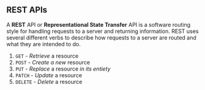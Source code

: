 

## REST APIs

A **REST** API or **Representational State Transfer** API is a software routing style for handling requests to a server and returning information. REST uses several different verbs to describe how requests to a server are routed and what they are intended to do.

 1. `GET` - *Retrieve* a resource
 2. `POST` - *Create a new* resource
 3. `PUT` - *Replace* a resource *in its entiety*
 4. `PATCH` - *Update* a resource
 5. `DELETE` - *Delete* a resource
<!--stackedit_data:
eyJoaXN0b3J5IjpbMTY5MTIwOTQzN119
-->